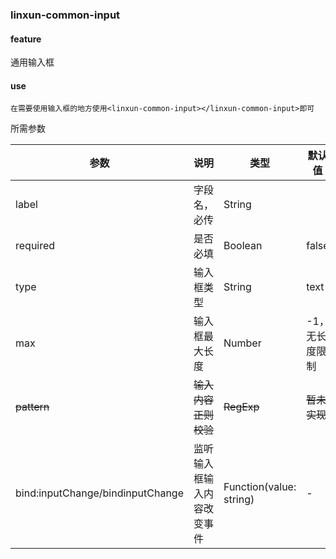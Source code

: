 ### linxun-common-input 

#### feature

通用输入框

#### use
```
在需要使用输入框的地方使用<linxun-common-input></linxun-common-input>即可
```

所需参数

| 参数 | 说明 | 类型 | 默认值 |
| ------ | ------ | ------ | ------ |
| label | 字段名，必传 | String |   |
| required | 是否必填 | Boolean | false |
| type | 输入框类型 | String | text |
| max | 输入框最大长度 | Number | -1，无长度限制 |
| ~~pattern~~ | ~~输入内容正则校验~~ | ~~RegExp~~ | ~~暂未实现~~ |
| bind:inputChange/bindinputChange | 监听输入框输入内容改变事件 | Function(value: string) | - |